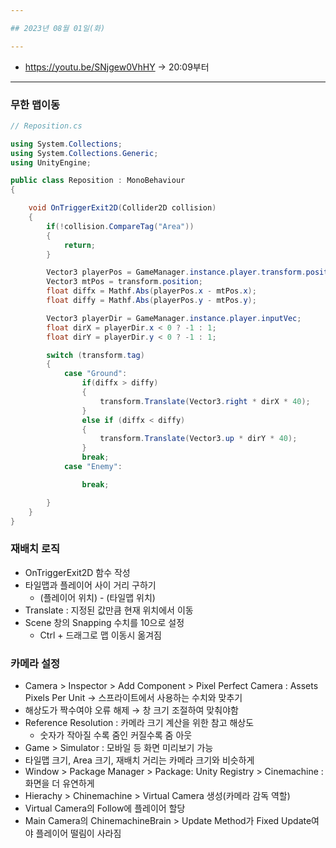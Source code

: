 ```yaml
---

## 2023년 08월 01일(화)

---
```


- https://youtu.be/SNjgew0VhHY → 20:09부터

---

### 무한 맵이동

```csharp
// Reposition.cs

using System.Collections;
using System.Collections.Generic;
using UnityEngine;

public class Reposition : MonoBehaviour
{

    void OnTriggerExit2D(Collider2D collision)
    {
        if(!collision.CompareTag("Area"))
        {
            return;
        }

        Vector3 playerPos = GameManager.instance.player.transform.position;
        Vector3 mtPos = transform.position;
        float diffx = Mathf.Abs(playerPos.x - mtPos.x);
        float diffy = Mathf.Abs(playerPos.y - mtPos.y);

        Vector3 playerDir = GameManager.instance.player.inputVec;
        float dirX = playerDir.x < 0 ? -1 : 1;
        float dirY = playerDir.y < 0 ? -1 : 1;

        switch (transform.tag)
        {
            case "Ground":
                if(diffx > diffy)
                {
                    transform.Translate(Vector3.right * dirX * 40);
                }
                else if (diffx < diffy)
                {
                    transform.Translate(Vector3.up * dirY * 40);
                }
                break;
            case "Enemy":

                break;

        }
    }
}
```

### 재배치 로직

- OnTriggerExit2D 함수 작성
- 타일맵과 플레이어 사이 거리 구하기
    - (플레이어 위치) - (타일맵 위치)
- Translate : 지정된 값만큼 현재 위치에서 이동
- Scene 창의 Snapping 수치를 10으로 설정
    - Ctrl + 드래그로 맵 이동시 옮겨짐

### 카메라 설정

- Camera > Inspector > Add Component > Pixel Perfect Camera : Assets Pixels Per Unit → 스프라이트에서 사용하는 수치와 맞추기
- 해상도가 짝수여야 오류 해제 → 창 크기 조절하여 맞춰야함
- Reference Resolution : 카메라 크기 계산을 위한 참고 해상도
    - 숫자가 작아질 수록 줌인 커질수록 줌 아웃
- Game > Simulator : 모바일 등 화면 미리보기 가능
- 타일맵 크기, Area 크기, 재배치 거리는 카메라 크기와 비슷하게
- Window > Package Manager > Package: Unity Registry > Cinemachine : 화면을 더 유연하게
- Hierachy > Chinemachine > Virtual Camera 생성(카메라 감독 역할)
- Virtual Camera의 Follow에 플레이어 할당
- Main Camera의 ChinemachineBrain > Update Method가 Fixed Update여야 플레이어 떨림이 사라짐